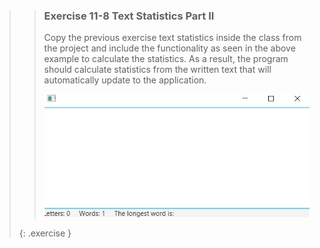 >>### Exercise 11-8 Text Statistics Part II
>>
>> Copy the previous exercise text statistics inside the class from the project and include the functionality as seen in the above example to calculate the statistics. As a result, the program should calculate statistics from the written text that will automatically update to the application.
>>
>> ![Robot typing](images/exercise/week11/11_8_Robot.gif)
>>
>{: .exercise }